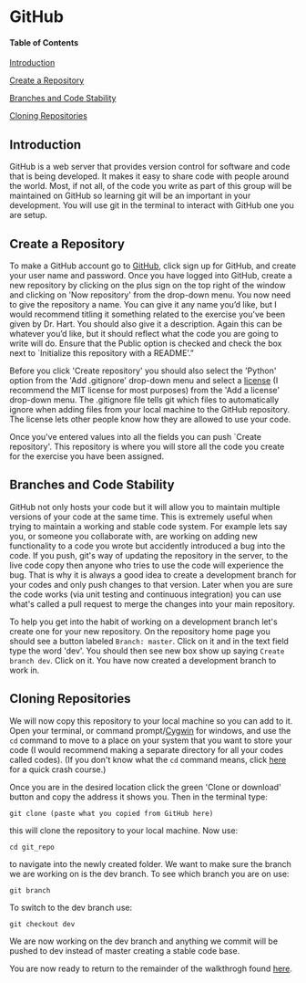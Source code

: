 # GitHub

#### Table of Contents

[Introduction](#introduction)

[Create a Repository](#create-a-repository)

[Branches and Code Stability](#branches-and-code-stability)

[Cloning Repositories](#cloning-repositories)

## Introduction

GitHub is a web server that provides version control for software and
code that is being developed. It makes it easy to share code with
people around the world. Most, if not all, of the code you write as
part of this group will be maintained on GitHub so learning git will
be an important in your development. You will use git in the terminal
to interact with GitHub one you are setup.

## Create a Repository

To make a GitHub account go to [GitHub](https://github.com/), click
sign up for GitHub, and create your user name and password. Once you
have logged into GitHub, create a new repository by clicking on the
plus sign on the top right of the window and clicking on 'Now repository'
from the drop-down menu. You now need to give the repository a name.
You can give it any name you’d like, but I would recommend titling it
something related to the exercise you've been given by Dr. Hart. You
should also give it a description. Again this can be whatever you’d
like, but it should reflect what the code you are going to write will
do. Ensure that the Public option is checked and check the box next
to `Initialize this repository with a README’.”

Before you click 'Create repository' you should also select the
'Python' option from the 'Add .gitignore' drop-down menu and select a
[license](https://choosealicense.com/) (I recommend the MIT license
for most purposes) from the 'Add a license' drop-down menu. The
.gitignore file tells git which files to automatically ignore when
adding files from your local machine to the GitHub repository. The
license lets other people know how they are allowed to use your code.

Once you've entered values into all the fields you can push `Create
repository'. This repository is where you will store all the code you
create for the exercise you have been assigned.

## Branches and Code Stability

GitHub not only hosts your code but it will allow you to maintain
multiple versions of your code at the same time. This is extremely
useful when trying to maintain a working and stable code system. For
example lets say you, or someone you collaborate with, are working on
adding new functionality to a code you wrote but accidently introduced
a bug into the code. If you push, git's way of updating the repository
in the server, to the live code copy then anyone who tries to use the
code will experience the bug. That is why it is always a good idea to
create a development branch for your codes and only push changes to
that version. Later when you are sure the code works (via unit testing
and continuous integration) you can use what's called a pull request
to merge the changes into your main repository.

To help you get into the habit of working on a development branch
let's create one for your new repository. On the repository home page
you should see a button labeled `Branch: master`. Click on it and in
the text field type the word 'dev'. You should then see new box show
up saying `Create branch dev`. Click on it. You have now created a
development branch to work in.

## Cloning Repositories

We will now copy this repository to your local machine so you can add
to it. Open your terminal, or command
prompt/[Cygwin](https://www.cygwin.com/) for windows, and use the `cd`
command to move to a place on your system that you want to store your
code (I would recommend making a separate directory for all your codes
called codes). (If you don't know what the `cd` command means, click [here](https://github.com/yeward97/getting-started/blob/patch-2/instructions/UNIX.md) for a quick crash course.)

Once you are in the desired location click the green 'Clone or
download' button and copy the address it shows you. Then in the
terminal type:

```
git clone (paste what you copied from GitHub here)
```

this will clone the repository to your local machine. Now use:

```
cd git_repo
```

to navigate into the newly created folder. We want to make sure the
branch we are working on is the dev branch. To see which branch you
are on use:

```
git branch
```

To switch to the dev branch use:

```
git checkout dev
```

We are now working on the dev branch and anything we commit will be
pushed to dev instead of master creating a stable code base.

You are now ready to return to the remainder of the walkthrogh found
[here](../README.md#python).

